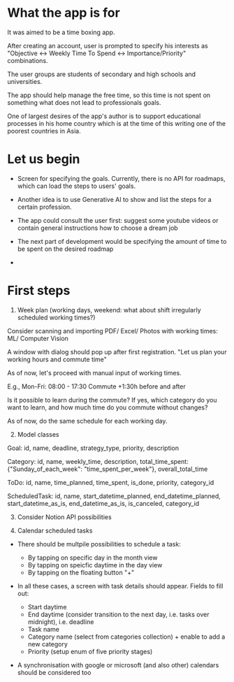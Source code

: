 What the app is for
===============================

It was aimed to be a time boxing app.

After creating an account, user is prompted to specify his interests as "Objective <-> Weekly Time To Spend <-> Importance/Priority" combinations.

The user groups are students of secondary and high schools and universities.

The app should help manage the free time, so this time is not spent on something what does not lead to professionals goals.

One of largest desires of the app's author is to support educational processes in his home country which is at the time of this writing one of the poorest countries in Asia.



Let us begin
===============================

- Screen for specifying the goals. Currently, there is no API for roadmaps, which can load the steps to users' goals.
- Another idea is to use Generative AI to show and list the steps for a certain profession.
- The app could consult the user first: suggest some youtube videos or contain general instructions how to choose a dream job


- The next part of development would be specifying the amount of time to be spent on the desired roadmap
- 


First steps
===============================

1. Week plan (working days, weekend: what about shift irregularly scheduled working times?)

Consider scanning and importing PDF/ Excel/ Photos with working times: ML/ Computer Vision

A window with dialog should pop up after first registration. 
"Let us plan your working hours and commute time"

As of now, let's proceed with manual input of working times.

E.g., Mon-Fri: 08:00 - 17:30
Commute +1:30h before and after  

Is it possible to learn during the commute?
If yes, which category do you want to learn, and how much time do you commute without changes?

As of now, do the same schedule for each working day.

2. Model classes

Goal: id, name, deadline, strategy_type, priority, description

Category: id, name, weekly_time, description, total_time_spent: {"Sunday_of_each_week": "time_spent_per_week"}, overall_total_time

ToDo: id, name, time_planned, time_spent, is_done, priority, category_id

ScheduledTask: id, name, start_datetime_planned, end_datetime_planned, start_datetime_as_is, end_datetime_as_is, is_canceled, category_id

3. Consider Notion API possibilities

4. Calendar scheduled tasks

- There should be multpile possibilities to schedule a task:
    - By tapping on specific day in the month view
    - By tapping on speicfic daytime in the day view
    - By tapping on the floating button "+"

- In all these cases, a screen with task details should appear. Fields to fill out:
    - Start daytime
    - End daytime (consider transition to the next day, i.e. tasks over midnight), i.e. deadline
    - Task name
    - Category name (select from categories collection) + enable to add a new category
    - Priority (setup enum of five priority stages)
    
- A synchronisation with google or microsoft (and also other) calendars should be considered too


